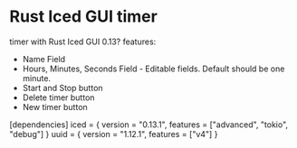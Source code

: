 # Rust Iced GUI timer

timer with Rust Iced GUI 0.13? features:

- Name Field
- Hours, Minutes, Seconds Field - Editable fields. Default should be one minute.
- Start and Stop button
- Delete timer button
- New timer button

[dependencies]
iced = { version = "0.13.1", features = ["advanced", "tokio", "debug"] }
uuid = { version = "1.12.1", features = ["v4"] }
